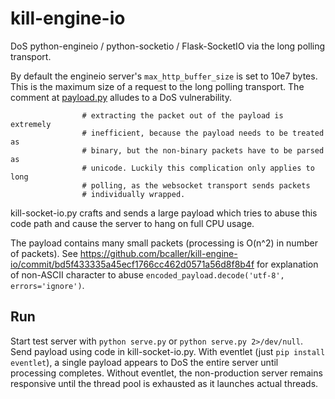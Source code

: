 # kill-engine-io
DoS python-engineio / python-socketio / Flask-SocketIO via the long polling transport.

By default the engineio server's `max_http_buffer_size` is set to 10e7 bytes.
This is the maximum size of a request to the long polling transport.
The comment at [payload.py](https://github.com/miguelgrinberg/python-engineio/blob/bb2401354c3b7c3cf6a5577db83cc51ae071836e/engineio/payload.py#L65)
alludes to a DoS vulnerability.

```
                # extracting the packet out of the payload is extremely
                # inefficient, because the payload needs to be treated as
                # binary, but the non-binary packets have to be parsed as
                # unicode. Luckily this complication only applies to long
                # polling, as the websocket transport sends packets
                # individually wrapped.
```

kill-socket-io.py crafts and sends a large payload which tries to abuse this code path
and cause the server to hang on full CPU usage.

The payload contains many small packets (processing is O(n^2) in number of packets).
See https://github.com/bcaller/kill-engine-io/commit/bd5f433335a45ecf1766cc462d0571a56d8f8b4f
for explanation of non-ASCII character to abuse `encoded_payload.decode('utf-8', errors='ignore')`.

## Run

Start test server with `python serve.py` or `python serve.py 2>/dev/null`.
Send payload using code in kill-socket-io.py.
With eventlet (just `pip install eventlet`), a single payload appears to DoS the entire server until processing completes.
Without eventlet, the non-production server remains responsive until the thread pool is exhausted as it launches actual threads.
